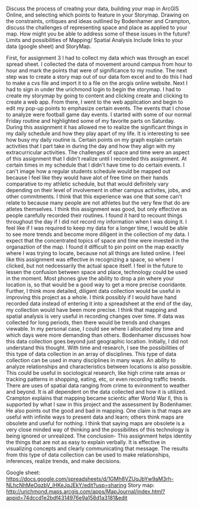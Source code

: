 Discuss the process of creating your data, building your map in ArcGIS Online, and selecting which points to feature in your Storymap.
Drawing on the constraints, critiques and ideas outlined by Bodenhamer and Crampton, discuss the challenges of representing space and place as applied to your map. How might you be able to address some of these issues in the future?
Limits and possibilities of Mapping/ Spatial Analysis
Include links to your data (google sheet) and StoryMap.

First, for assignment 3 I had to collect my data which was through an excel spread sheet.  I collected the data of movement around campus from hour to hour and mark the points that were of significance to my routine.
The next step was to create a story map out of our data fom excel and to do this I had to make a cvs file and import it to a file on the arcgis online website.
Next I had to sign in under the urichmond login to begin the storymap.
I had to create my storymap by going to content and clicking create and clicking to create a web app.
From there, I went to the web application and begin to edit my pop-up points to emphasize certain events. The events that I chose to analyze were football game day events. I started with some of our normal Friday routine and highlighted some of my favorite parts on Saturday. 
During this assignment it has allowed me to realize the significant things in my daily schedule and how they play apart of my life. It is interesting to see how busy my daily routine is.  Certain points on my graph explain certain activities that I part take in during the day and how they align with my extracurricular activities.
The challenges of space and time were an aspect of this assignment that I didn't realize until I recoreded this assignment.  At certain times in my schedule that I didn't have time to do certain events. 
I can't image how a regular students schedule would be mapped out because I feel like they would have alot of free time on their hands comparative to my athletic schedule, but that would definitely vary depending on their level of involvement in other campus activites, jobs, and other commitments. 
I think that this experience was one that some can't relate to because many people are not athletes but the very few that do are atletes themselves.
I think this assignment was good, but only effective as people carefully recorded their routines. I found it hard to recount things throughout the day if I did not record my information when I was doing it. I feel like if I was required to keep my data for a longer time, I would be able to see more trends and become more diligent in the collection of my data. 
I expect that the concentrated topics of space and time were invested in the organaztion of the map. I found it difficult to pin point on the map exactly where I was trying to locate, because not all things are listed online. I feel like this assignment was effective in recognizing a space, so where I clicked, but not nedcessarily the actual space itself.
I feel in the future to lessen the confusion between space and place, technology could be used in the moment. Most phones give the ability to drop a pin where your location is, so that would be a good way to get a more precise cooridante. 
Further, I think more detailed, diligent data collection would be useful in improving this project as a whole. I think possibly if I would have hand recorded data instead of entering it into a spreadsheet at the end of the day, my collection would have been more precise. 
I think that mapping and spatial analysis is very useful in recording changes over time. If data was collected for long periods, then there would be trends and changes viewable. In my personal case, I could see where I allocated my time and which days were more demanding than others. 
Bodenhamer discusses how this data collection goes beyond just geographic location. Initially, I did not understand this thought. With time and research, I see the possibilities of this type of data collection in an array of disciplines. 
This type of data collection can be used in many disciplines in many ways. 
An ability to analyze relationships and characteristics between locations is also possible. This could be useful in sociological research, like high crime rate areas or tracking patterns in shopping, eating, etc, or even recording traffic trends.
There are uses of spatial data ranging from crime to evironment to weather and beyond. It is all dependent on the data collected and how it is utilized. 
Crampton explains that mapping became scientic after World War II, this is supported by what I saw in this project and the assessment by Bodenhamer. He also points out the good and bad in mapping. 
One claim is that maps are useful with infinite ways to present data and learn; others think maps are obsolete and useful for nothing. I think that saying maps are obsolete is a very close minded way of thinking and the possibilites of this technology is being ignored or unrealized. 
The conclusion- This assignment helps identity the things that are not as easy to explain verbally. It is effective in visualizing concepts and clearly communicating that message.
The results from this type of data collection can be used to make relationships, inferences, realize trends, and make decisions. 

Google sheet: https://docs.google.com/spreadsheets/d/1GMh8VZUqJbYw9aM3rh-NLhcNhMeOqzbV_iHKeJqJEkY/edit?usp=sharing
Story map: http://urichmond.maps.arcgis.com/apps/MapJournal/index.html?appid=74dccd1e2bdf4314976e9a158d1a3181&edit
